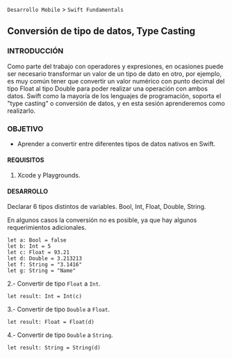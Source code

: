 

`Desarrollo Mobile` > `Swift Fundamentals`

## Conversión de tipo de datos, Type Casting

### INTRODUCCIÓN

Como parte del trabajo con operadores y expresiones, en ocasiones puede ser necesario transformar un valor de un tipo de dato en otro, por ejemplo, es muy común tener que convertir un valor numérico con punto decimal del tipo Float al tipo Double para poder realizar una operación con ambos datos. Swift como la mayoría de los lenguajes de programación, soporta el "type casting" o conversión de datos, y en esta sesión aprenderemos como realizarlo.

### OBJETIVO

- Aprender a convertir entre diferentes tipos de datos nativos en Swift.

#### REQUISITOS

1. Xcode y Playgrounds.

#### DESARROLLO

Declarar 6 tipos distintos de variables. Bool, Int, Float, Double, String.

En algunos casos la conversión no es posible, ya que hay algunos requerimientos adicionales.

```
let a: Bool = false
let b: Int = 5
let c: Float = 93.21
let d: Double = 3.213213
let f: String = "3.1416"
let g: String = "Name"
```

2.- Convertir de tipo `Float` a `Int`.

```
let result: Int = Int(c)
```

3.- Convertir de tipo `Double` a `Float`.

```
let result: Float = Float(d)
```

4.- Convertir de tipo `Double` a `String`.

```
let result: String = String(d)
```



